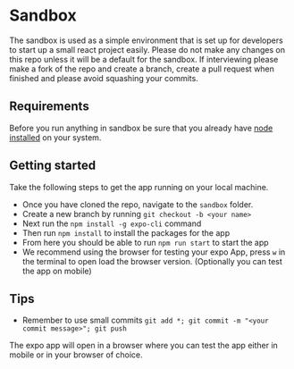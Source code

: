 # Sandbox
The sandbox is used as a simple environment that is set up for developers to start up a small react project easily. Please do not make any changes on this repo unless it will be a default for the sandbox. If interviewing please make a fork of the repo and create a branch, create a pull request when finished and please avoid squashing your commits. 

## Requirements
Before you run anything in sandbox be sure that you already have [node installed](https://nodejs.org/en/download/) on your system.

## Getting started
Take the following steps to get the app running on your local machine.

* Once you have cloned the repo, navigate to the `sandbox` folder.
* Create a new branch by running `git checkout -b <your name>`
* Next run the `npm install -g expo-cli` command
* Then run `npm install` to install the packages for the app
* From here you should be able to run `npm run start` to start the app
* We recommend using the browser for testing your expo App, press `w` in the terminal to open load the browser version. (Optionally you can test the app on mobile)

## Tips
* Remember to use small commits `git add *; git commit -m "<your commit message>"; git push`

The expo app will open in a browser where you can test the app either in mobile or in your browser of choice. 
